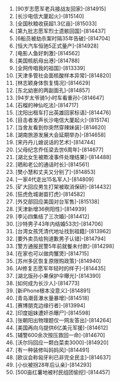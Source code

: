 
1. [90岁志愿军老兵接战友回家]-[814915]
1. [长沙电信大厦起火]-[815140]
1. [全国秋粮收获超1.3亿亩]-[815033]
1. [第九批志愿军烈士遗骸回国]-[814437]
1. [6船员被劫杀案时隔35年告破]-[814704]
1. [恒大汽车恒驰5正式量产]-[814928]
1. [电影人鱼好刺激]-[814562]
1. [美国核航母出港]-[814788]
1. [全网传唱我的祖国]-[813339]
1. [天津多管社会面核酸样本异常]-[814820]
1. [林志颖身体恢复情况]-[814629]
1. [东北幼崽的两副面孔]-[814857]
1. [94岁太爷骑1小时车看重孙]-[814647]
1. [石榴的神仙吃法]-[814717]
1. [沈阳出租车打出英雄回家标语]-[814476]
1. [目击者发声长沙电信大厦起火]-[815174]
1. [当舍友看到你突然穿辣妹装]-[814620]
1. [湖南旅游发展大会延期举办]-[814658]
1. [宋丹丹儿媳说话的艺术]-[814744]
1. [父母纪念乔任梁去世6周年]-[814677]
1. [湖北女生被欺凌事件处理结果]-[814488]
1. [晒和老公的通话时长]-[814561]
1. [樊小慧和丈夫又分别了]-[814853]
1. [一家4代走出15名军人]-[814809]
1. [矿大回应男生打架被取消保研]-[814432]
1. [狂虎危城谢苗打虎]-[814582]
1. [外交部回应美国对台军售]-[815138]
1. [天津新增36例阳性]-[814939]
1. [李沁四集结了三次婚]-[814412]
1. [沙特男子43年内结婚53次]-[814706]
1. [台湾女孩凭清代地址找到祖籍]-[813962]
1. [要外卖员给狗道歉男子认错]-[814794]
1. [警方通报民警5年前就餐未付款]-[814298]
1. [在家也可以做肉蟹煲]-[814715]
1. [苏州多区恢复原限购政策]-[814940]
1. [AI修复志愿军年轻时的样子]-[814435]
1. [湖北版孙小果保护伞曝光]-[814390]
1. [如何成为长沙人]-[814773]
1. [新iPhone根本没意义]-[814891]
1. [青岛潮音瀑水量暴增]-[814518]
1. [赛博朋克边缘行者]-[813994]
1. [印度姐妹遭奸杀曝尸]-[814598]
1. [张朝阳出物理题仅一网友答出]-[814264]
1. [美国再向乌提供6亿美元军援]-[814612]
1. [辅警600余次按压救回一命]-[814670]
1. [沃尔玛回应一颗白菜卖3000]-[814920]
1. [有一种装修叫妈妈风]-[814491]
1. [欧议会称匈牙利已非完全民主]-[814637]
1. [小伙被拐28年后认亲]-[814293]
1. [500亩红薯地被村民组团偷挖]-[814457]